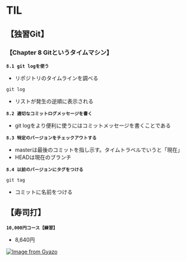 # TIL  

## 【独習Git】  

### 【Chapter 8 Gitというタイムマシン】  

**`8.1 git logを使う`**  
- リポジトリのタイムラインを調べる  
```
git log
```
- リストが発生の逆順に表示される  

**`8.2 適切なコミットログメッセージを書く`**  
- git logをより便利に使うにはコミットメッセージを書くことである  

**`8.3 特定のバージョンをチェックアウトする`**  
- masterは最後のコミットを指し示す。タイムトラベルでいうと「現在」  
- HEADは現在のブランチ  

**`8.4 以前のバージョンにタグをつける`**  
```
git tag
```
- コミットに名前をつける　　

## 【寿司打】 ##  
**`10,000円コース【練習】`**
- 8,640円  

[![Image from Gyazo](https://i.gyazo.com/435e741d5d7819a7aa56b3dca4c3fc8a.png)](https://gyazo.com/435e741d5d7819a7aa56b3dca4c3fc8a)